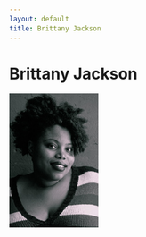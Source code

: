 ```yaml
---
layout: default
title: Brittany Jackson
---
```

# Brittany Jackson

![profile](/img/profiles/brittany-jackson.jpg)
